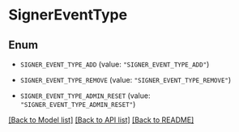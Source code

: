 # SignerEventType

## Enum


* `SIGNER_EVENT_TYPE_ADD` (value: `"SIGNER_EVENT_TYPE_ADD"`)

* `SIGNER_EVENT_TYPE_REMOVE` (value: `"SIGNER_EVENT_TYPE_REMOVE"`)

* `SIGNER_EVENT_TYPE_ADMIN_RESET` (value: `"SIGNER_EVENT_TYPE_ADMIN_RESET"`)


[[Back to Model list]](../README.md#documentation-for-models) [[Back to API list]](../README.md#documentation-for-api-endpoints) [[Back to README]](../README.md)


